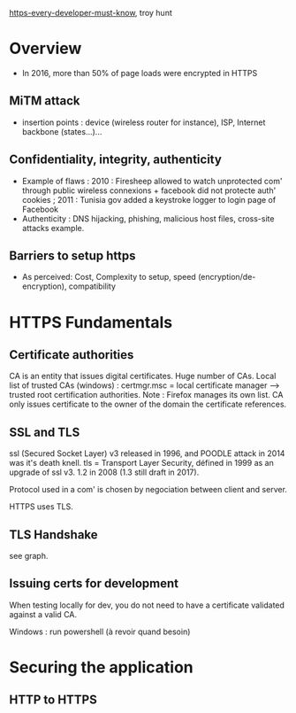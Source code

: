 [https-every-developer-must-know](https://app.pluralsight.com/library/courses/https-every-developer-must-know/table-of-contents), troy hunt

# Overview
 - In 2016, more than 50% of page loads were encrypted in HTTPS
 
## MiTM attack
 - insertion points : device (wireless router for instance), ISP, Internet backbone (states...)...

## Confidentiality, integrity, authenticity
 - Example of flaws : 2010 : Firesheep allowed to watch unprotected com' through public wireless connexions + facebook did not protecte auth' cookies ; 2011 : Tunisia gov added a keystroke logger to login page of Facebook
 - Authenticity : DNS hijacking, phishing, malicious host files, cross-site attacks example. 
 
## Barriers to setup https 
 - As perceived: Cost, Complexity to setup, speed (encryption/de-encryption), compatibility
 
# HTTPS Fundamentals
## Certificate authorities
CA is an entity that issues digital certificates. Huge number of CAs.
Local list of trusted CAs (windows) : certmgr.msc = local certificate manager --> trusted root certification authorities.
Note : Firefox manages its own list.
CA only issues certificate to the owner of the domain the certificate references.
 
## SSL and TLS
ssl (Secured Socket Layer) v3 released in 1996, and POODLE attack in 2014 was it's death knell. 
tls = Transport Layer Security, défined in 1999 as an upgrade of ssl v3. 1.2 in 2008 (1.3 still draft in 2017).

Protocol used in a com' is chosen by negociation between client and server.

HTTPS uses TLS.

## TLS Handshake
see graph.

## Issuing certs for development
When testing locally for dev, you do not need to have a certificate validated against a valid CA.

Windows : run powershell (à revoir quand besoin)

# Securing the application
## HTTP to HTTPS


        

